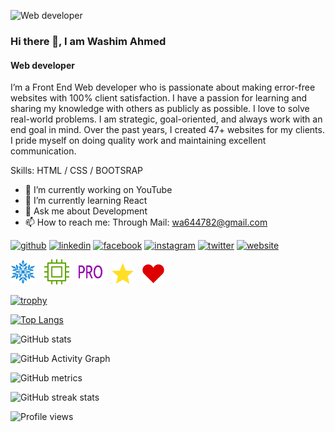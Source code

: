 ![Web developer](https://arturssmirnovs.github.io/github-profile-readme-generator/images/banner.png)

### Hi there 👋, I am Washim Ahmed
#### Web developer


I’m a Front End Web developer who is passionate about making error-free websites with 100% client satisfaction. I have a passion for learning and sharing my knowledge with others as publicly as possible. I love to solve real-world problems. I am strategic, goal-oriented, and always work with an end goal in mind. Over the past years, I created 47+ websites for my clients. I pride myself on doing quality work and maintaining excellent communication.

Skills: HTML / CSS / BOOTSRAP

- 🔭 I’m currently working on YouTube 
- 🌱 I’m currently learning React 
- 💬 Ask me about Development 
- 📫 How to reach me: Through Mail: wa644782@gmail.com 


[<img src='https://cdn.jsdelivr.net/npm/simple-icons@3.0.1/icons/github.svg' alt='github' height='40'>](https://github.com/washimahamedbu062)  [<img src='https://cdn.jsdelivr.net/npm/simple-icons@3.0.1/icons/linkedin.svg' alt='linkedin' height='40'>](https://www.linkedin.com/in/https://www.linkedin.com/in/washimahamedbu062//)  [<img src='https://cdn.jsdelivr.net/npm/simple-icons@3.0.1/icons/facebook.svg' alt='facebook' height='40'>](https://www.facebook.com/https://www.facebook.com/washimahamedbu062/)  [<img src='https://cdn.jsdelivr.net/npm/simple-icons@3.0.1/icons/instagram.svg' alt='instagram' height='40'>](https://www.instagram.com/https://www.instagram.com/washimahamedbu062//)  [<img src='https://cdn.jsdelivr.net/npm/simple-icons@3.0.1/icons/twitter.svg' alt='twitter' height='40'>](https://twitter.com/https://twitter.com/wasimahmedbu062)  [<img src='https://cdn.jsdelivr.net/npm/simple-icons@3.0.1/icons/icloud.svg' alt='website' height='40'>](https://www.fiverr.com/users/ahamedbu062)  

<a href='https://archiveprogram.github.com/'><img src='https://raw.githubusercontent.com/acervenky/animated-github-badges/master/assets/acbadge.gif' width='40' height='40'></a> <a href='https://docs.github.com/en/developers'><img src='https://raw.githubusercontent.com/acervenky/animated-github-badges/master/assets/devbadge.gif' width='40' height='40'></a> <a href='https://github.com/pricing'><img src='https://raw.githubusercontent.com/acervenky/animated-github-badges/master/assets/pro.gif' width='40' height='40'></a> <a href='https://stars.github.com/'><img src='https://raw.githubusercontent.com/acervenky/animated-github-badges/master/assets/starbadge.gif' width='35' height='35'></a> <a href='https://docs.github.com/en/github/supporting-the-open-source-community-with-github-sponsors'><img src='https://raw.githubusercontent.com/acervenky/animated-github-badges/master/assets/sponsorbadge.gif' width='35' height='35'></a> 

[![trophy](https://github-profile-trophy.vercel.app/?username=washimahamedbu062)](https://github.com/ryo-ma/github-profile-trophy)

[![Top Langs](https://github-readme-stats.vercel.app/api/top-langs/?username=washimahamedbu062)](https://github.com/anuraghazra/github-readme-stats)

![GitHub stats](https://github-readme-stats.vercel.app/api?username=washimahamedbu062&show_icons=true&count_private=true)  

![GitHub Activity Graph](https://activity-graph.herokuapp.com/graph?username=washimahamedbu062)  

![GitHub metrics](https://metrics.lecoq.io/washimahamedbu062)  

![GitHub streak stats](https://github-readme-streak-stats.herokuapp.com/?user=washimahamedbu062)  

![Profile views](https://gpvc.arturio.dev/washimahamedbu062)  
